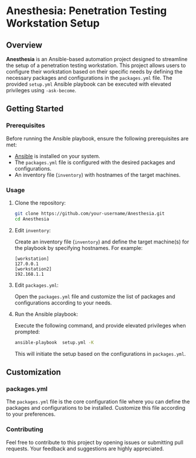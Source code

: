 # Anesthesia: Penetration Testing Workstation Setup

## Overview

**Anesthesia** is an Ansible-based automation project designed to streamline the setup of a penetration testing workstation. This project allows users to configure their workstation based on their specific needs by defining the necessary packages and configurations in the `packages.yml` file. The provided `setup.yml` Ansible playbook can be executed with elevated privileges using `-ask-become`.

## Getting Started

### Prerequisites

Before running the Ansible playbook, ensure the following prerequisites are met:

- [Ansible](https://www.ansible.com/) is installed on your system.
- The `packages.yml` file is configured with the desired packages and configurations.
- An inventory file (`inventory`) with hostnames of the target machines.

### Usage

1. Clone the repository:

    ```bash
    git clone https://github.com/your-username/Anesthesia.git
    cd Anesthesia
    ```

2. Edit `inventory`:

    Create an inventory file (`inventory`) and define the target machine(s) for the playbook by specifying hostnames. For example:

    ```inventory
    [workstation]
    127.0.0.1
    [workstation2]
    192.168.1.1
    ```

3. Edit `packages.yml`:

    Open the `packages.yml` file and customize the list of packages and configurations according to your needs.

4. Run the Ansible playbook:

    Execute the following command, and provide elevated privileges when prompted:

    ```bash
    ansible-playbook  setup.yml -K
    ```

    This will initiate the setup based on the configurations in `packages.yml`.

## Customization

### packages.yml

The `packages.yml` file is the core configuration file where you can define the packages and configurations to be installed. Customize this file according to your preferences.

### Contributing

Feel free to contribute to this project by opening issues or submitting pull requests. Your feedback and suggestions are highly appreciated.
